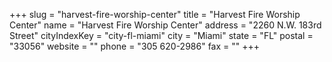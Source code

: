 +++
slug = "harvest-fire-worship-center"
title = "Harvest Fire Worship Center"
name = "Harvest Fire Worship Center"
address = "2260 N.W. 183rd Street"
cityIndexKey = "city-fl-miami"
city = "Miami"
state = "FL"
postal = "33056"
website = ""
phone = "305 620-2986"
fax = ""
+++
